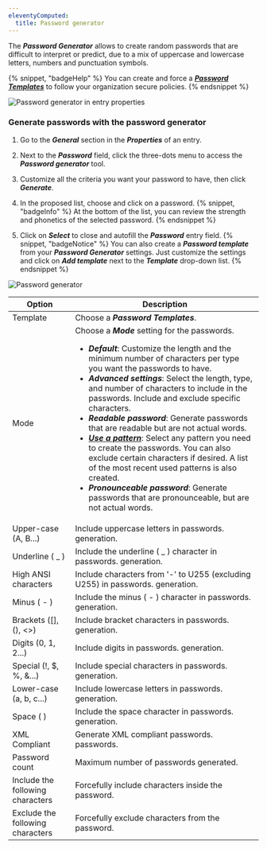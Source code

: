 ```yaml
---
eleventyComputed:
  title: Password generator
---
```

The ***Password Generator*** allows to create random passwords that are difficult to interpret or predict, due to a mix of uppercase and lowercase letters, numbers and punctuation symbols.

{% snippet, "badgeHelp" %}
You can create and force a [***Password Templates***](/server/web-interface/administration/templates/password-templates/) to follow your organization secure policies.
{% endsnippet %}

![Password generator in entry properties](https://cdnweb.devolutions.net/docs/docs_en_server_ServerOp4086.png)

### Generate passwords with the password generator

1. Go to the ***General*** section in the ***Properties*** of an entry.
1. Next to the ***Password*** field, click the three-dots menu to access the ***Password generator*** tool.
1. Customize all the criteria you want your password to have, then click ***Generate***.
1. In the proposed list, choose and click on a password.
{% snippet, "badgeInfo" %}
At the bottom of the list, you can review the strength and phonetics of the selected password.
{% endsnippet %}

1. Click on ***Select*** to close and autofill the ***Password*** entry field.
{% snippet, "badgeNotice" %}
You can also create a ***Password template*** from your ***Password Generator*** settings. Just customize the settings and click on ***Add template*** next to the ***Template*** drop-down list.
{% endsnippet %}

![Password generator](https://cdnweb.devolutions.net/docs/docs_en_server_ServerOp4085.png)

| Option                           | Description                                                                    |
|----------------------------------|--------------------------------------------------------------------------------|
| Template                         | Choose a ***Password Templates***.                                             |
| Mode                             | Choose a ***Mode*** setting for the passwords.<ul><li>***Default***: Customize the length and the minimum number of characters per type you want the passwords to have.</li><li>***Advanced settings***: Select the length, type, and number of characters to include in the passwords. Include and exclude specific characters.</li><li>***Readable password***: Generate passwords that are readable but are not actual words.</li><li>[***Use a pattern***](/server/web-interface/administration/templates/password-templates/use-a-pattern-password/): Select any pattern you need to create the passwords. You can also exclude certain characters if desired. A list of the most recent used patterns is also created.</li><li>***Pronounceable password***: Generate passwords that are pronounceable, but are not actual words.</li></ul> |
| Upper-case (A, B...)             | Include uppercase letters in passwords. generation.                            |
| Underline ( _ )                  | Include the underline ( _ ) character in passwords. generation.                |
| High ANSI characters             | Include characters from '-' to U255 (excluding U255) in passwords. generation. |
| Minus ( - )                      | Include the minus ( - ) character in passwords. generation.                    |
| Brackets ([], (), <>)         | Include bracket characters in passwords. generation.                           |
| Digits (0, 1, 2...)              | Include digits in passwords. generation.                                       |
| Special (!, $, %, &...)          | Include special characters in passwords. generation.                           |
| Lower-case (a, b, c...)          | Include lowercase letters in passwords. generation.                            |
| Space ( )                        | Include the space character in passwords. generation.                          |
| XML Compliant                    | Generate XML compliant passwords. passwords.                                   |
| Password count                   | Maximum number of passwords generated.                                         |
| Include the following characters | Forcefully include characters inside the password.                             |
| Exclude the following characters | Forcefully exclude characters from the password.                               |
